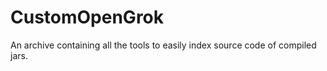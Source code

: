 CustomOpenGrok
==============

An archive containing all the tools to easily index source code of compiled jars.
